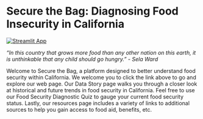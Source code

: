 # Secure the Bag: Diagnosing Food Insecurity in California

[![Streamlit App](https://lh3.googleusercontent.com/pw/AM-JKLVK3nJUmYf8VHU1vZ0uMQ_1wrLqrRh0zBk561yFvcOC4_geTjza7VEXBpdF2GvYx8Nn4xyKenKtMGJbrWdPybv_D_sNVRYpVDfOpqe0XzNJs34fbOzEy0cw-11hq_dqpCTvM0SV6vvVSG_6w_vwf54=w497-h275-no)](https://secure-the-bag-capstone.github.io/project/ "Click to open project website!")

_“In this country that grows more food than any other nation on this earth, it is unthinkable that any child should go hungry.” - Sela Ward_

Welcome to Secure the Bag, a platform designed to better understand food security within California. We welcome you to click the link above to go and explore our web page. Our Data Story page walks you through a closer look at historical and future trends in food security in California. Feel free to use our Food Security Diagnostic Quiz to gauge your current food security status. Lastly, our resources page includes a variety of links to additional sources to help you gain access to food aid, benefits, etc.
